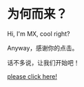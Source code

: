 # 为何而来？

Hi, I'm MX, cool right?

Anyway，感谢你的点击。

话不多说，让我们开始吧！

[please click here!](mingxiaoHomepage.html)

